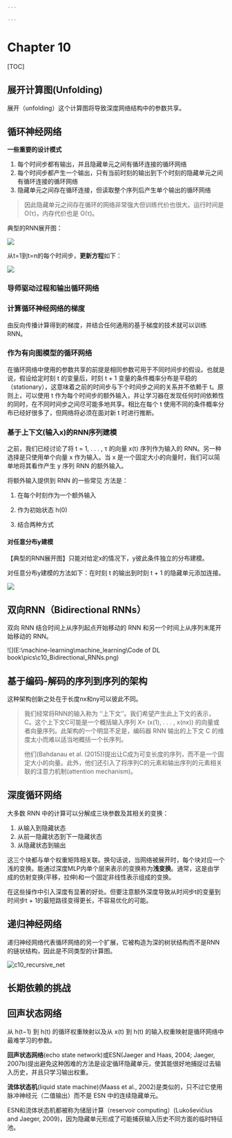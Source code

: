 ```yaml
---

---
```


# Chapter 10

[TOC]

## 展开计算图(Unfolding)

展开（unfolding）这个计算图将导致深度网络结构中的参数共享。

## 循环神经网络

**一些重要的设计模式**

1. 每个时间步都有输出，并且隐藏单元之间有循环连接的循环网络
2. 每个时间步都产生一个输出，只有当前时刻的输出到下个时刻的隐藏单元之间有循环连接的循环网络
3. 隐藏单元之间存在循环连接，但读取整个序列后产生单个输出的循环网络

> 因此隐藏单元之间存在循环的网络非常强大但训练代价也很大。运行时间是 O(τ)，内存代价也是 O(τ)。

典型的RNN展开图：

![](.\pics\c10_rnn_unfolding.png)

从t=1到t=n的每个时间步，**更新方程**如下：

![](.\pics\c10_rnn_formula.png)

### 导师驱动过程和输出循环网络

### 计算循环神经网络的梯度

由反向传播计算得到的梯度，并结合任何通用的基于梯度的技术就可以训练RNN。

### 作为有向图模型的循环网络

在循环网络中使用的参数共享的前提是相同参数可用于不同时间步的假设。也就是说，假设给定时刻 t 的变量后，时刻 t + 1 变量的条件概率分布是平稳的（stationary），这意味着之前的时间步与下个时间步之间的关系并不依赖于 t。原则上，可以使用 t 作为每个时间步的额外输入，并让学习器在发现任何时间依赖性的同时，在不同时间步之间尽可能多地共享。相比在每个 t 使用不同的条件概率分布已经好很多了，但网络将必须在面对新 t 时进行推断。

### 基于上下文(输入x)的RNN序列建模

之前，我们已经讨论了将 t = 1, . . . , τ 的向量 x(t) 序列作为输入的 RNN。另一种选择是只使用单个向量 x 作为输入。当 x 是一个固定大小的向量时，我们可以简 单地将其看作产生 y 序列 RNN 的额外输入。

将额外输入提供到 RNN 的一些常见 方法是：

1. 在每个时刻作为一个额外输入

2. 作为初始状态 h(0)
3. 结合两种方式

#### 对任意分布y建模

【典型的RNN展开图】只能对给定x的情况下，y彼此条件独立的分布建模。

对任意分布y建模的方法如下：在时刻 t 的输出到时刻 t + 1 的隐藏单元添加连接。

![](.\pics\c10_any_distribution.png)

## 双向RNN（Bidirectional RNNs）

双向 RNN 结合时间上从序列起点开始移动的 RNN 和另一个时间上从序列末尾开始移动的 RNN。

![](E:\machine-learning\machine_learning\Code of DL book\pics\c10_Bidirectional_RNNs.png)

## 基于编码-解码的序列到序列的架构

这种架构创新之处在于长度nx和ny可以彼此不同。

> 我们经常将RNN的输入称为 ‘‘上下文’’。我们希望产生此上下文的表示，C。这个上下文C可能是一个概括输入序列 X= (x(1), . . . , x(nx)) 的向量或者向量序列。此架构的一个明显不足是，编码器 RNN 输出的上下文 C 的维度太小而难以适当地概括一个长序列。
>
> 他们(Bahdanau et al. (2015))提出让C成为可变长度的序列，而不是一个固定大小的向量。此外，他们还引入了将序列C的元素和输出序列的元素相关联的注意力机制(attention mechanism)。

## 深度循环网络

大多数 RNN 中的计算可以分解成三块参数及其相关的变换：

1. 从输入到隐藏状态
2. 从前一隐藏状态到下一隐藏状态
3. 从隐藏状态到输出

这三个块都与单个权重矩阵相关联。换句话说，当网络被展开时，每个块对应一个浅的变换。能通过深度MLP内单个层来表示的变换称为**浅变换**。通常，这是由学成的仿射变换(平移，拉伸)和一个固定非线性表示组成的变换。

在这些操作中引入深度有显著的好处。但要注意额外深度导致从时间步t的变量到时间步t + 1的最短路径变得更长，不容易优化的可能。

## 递归神经网络

递归神经网络代表循环网络的另一个扩展，它被构造为深的树状结构而不是RNN的链状结构，因此是不同类型的计算图。

![c10_recursive_net](.\pics\c10_recursive_net.png)

## 长期依赖的挑战

## 回声状态网络

从 h(t−1) 到 h(t) 的循环权重映射以及从 x(t) 到 h(t) 的输入权重映射是循环网络中最难学习的参数。

**回声状态网络**(echo state network)或ESN(Jaeger and Haas, 2004; Jaeger, 2007b)提出避免这种困难的方法是设定循环隐藏单元，使其能很好地捕捉过去输入历史，并且只学习输出权重。

**流体状态机**(liquid state machine)(Maass et al., 2002)是类似的，只不过它使用脉冲神经元（二值输出）而不是 ESN 中的连续隐藏单元。

ESN和流体状态机都被称为储层计算（reservoir computing）(Lukoševičius and Jaeger, 2009)，因为隐藏单元形成了可能捕获输入历史不同方面的临时特征池。

